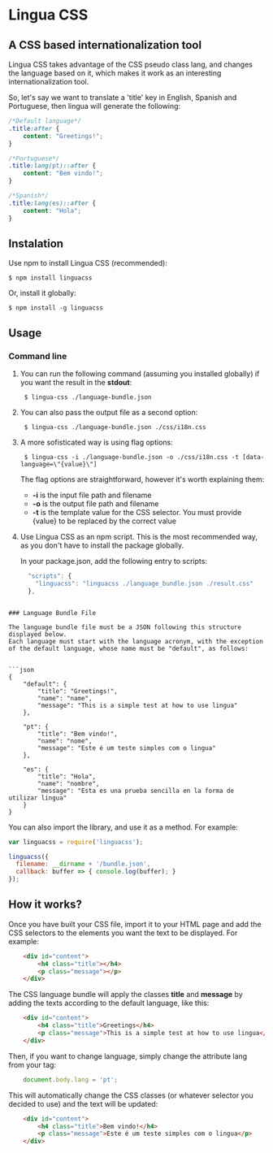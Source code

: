 # Lingua CSS
## A CSS based internationalization tool

Lingua CSS takes advantage of the CSS pseudo class lang, and changes the language based on it, which makes it work as an interesting internationalization tool.

So, let's say we want to translate a 'title' key in English, Spanish and Portuguese, then lingua will generate the following:

```css
/*Default language*/
.title:after {
    content: "Greetings!";
}

/*Portuguese*/
.title:lang(pt)::after {
    content: "Bem vindo!";
}

/*Spanish*/
.title:lang(es)::after {
    content: "Hola";
}
```

## Instalation

Use npm to install Lingua CSS (recommended):

    $ npm install linguacss

Or, install it globally:

    $ npm install -g linguacss

## Usage

### Command line

1. You can run the following command (assuming you installed globally) if you want the result in the **stdout**:

        $ lingua-css ./language-bundle.json

2. You can also pass the output file as a second option:

        $ lingua-css ./language-bundle.json ./css/i18n.css

3. A more sofisticated way is using flag options:

        $ lingua-css -i ./language-bundle.json -o ./css/i18n.css -t [data-language=\"{value}\"]

    The flag options are straightforward, however it's worth explaining them:
    * **-i** is the input file path and filename
    * **-o** is the output file path and filename
    * **-t** is the template value for the CSS selector. You must provide {value} to be replaced by the correct value

4. Use Lingua CSS as an npm script. This is the most recommended way, as you don't have to install the package globally.

    In your package.json, add the following entry to scripts:

    ```javascript
      "scripts": {
        "linguacss": "linguacss ./language_bundle.json ./result.css"
      },

```

### Language Bundle File

The language bundle file must be a JSON following this structure displayed below.
Each language must start with the language acronym, with the exception of the default language, whose name must be "default", as follows:


```json
{
    "default": {
        "title": "Greetings!",
        "name": "name",
        "message": "This is a simple test at how to use lingua"
    },

    "pt": {
        "title": "Bem vindo!",
        "name": "nome",
        "message": "Este é um teste simples com o lingua"
    },

    "es": {
        "title": "Hola",
        "name": "nombre",
        "message": "Esta es una prueba sencilla en la forma de utilizar lingua"
    }
}
```

You can also import the library, and use it as a method. For example:

```javascript
var linguacss = require('linguacss');

linguacss({
  filename: __dirname + '/bundle.json', 
  callback: buffer => { console.log(buffer); }
});

```

## How it works?

Once you have built your CSS file, import it to your HTML page and add the CSS selectors to the elements you want the text to be displayed. For example:

```html
    <div id="content">
        <h4 class="title"></h4>
        <p class="message"></p>
    </div>
```

The CSS language bundle will apply the classes **title** and **message** by adding the texts according to the default language, like this:

```html
    <div id="content">
        <h4 class="title">Greetings</h4>
        <p class="message">This is a simple test at how to use lingua</p>
    </div>
```

Then, if you want to change language, simply change the attribute lang from your <body> tag:

```javascript
    document.body.lang = 'pt';
```

This will automatically change the CSS classes (or whatever selector you decided to use) and the text will be updated:

```html
    <div id="content">
        <h4 class="title">Bem vindo!</h4>
        <p class="message">Este é um teste simples com o lingua</p>
    </div>
```

